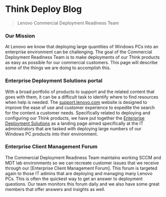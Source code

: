 # Think Deploy Blog <!-- {docsify-ignore} -->
> Lenovo Commercial Deployment Readiness Team 
### Our Mission
At Lenovo we know that deploying large quantities of Windows PCs into an enterprise environment can be challenging.  The goal of the Commercial Deployment Readiness Team is to make deployments of our Think products as easy as possible for our commercial customers.  This page will describe some of the things we are doing to accomplish this.

### Enterprise Deployment Solutions portal
With a broad portfolio of products to support and the related content that goes with them, it can be a difficult task to identify where to find resources when help is needed.  The [support.lenovo.com](support.lenovo.com) website is designed to improve the ease of use and customer experience to expedite the search for the content a customer needs.  Specifically related to deploying and configuring our Think products, we have put together the [Enterprise Deployment Solutions](https://support.lenovo.com/us/en/solutions/ht104232) as a landing page aimed specifically at the IT administrators that are tasked with deploying large numbers of our Windows PC products into their environment. 

### Enterprise Client Management Forum
The Commercial Deployment Readiness Team maintains working SCCM and MDT lab environments so we can recreate customer issues that we receive through our [Enterprise Client Management Forum].  This forum is targeted again to those IT admins that are deploying and managing many Lenovo PCs.  This is often the quickest way to get an answer to deployment questions.  Our team monitors this forum daily and we also have some great members that offer answers and insights as well.
